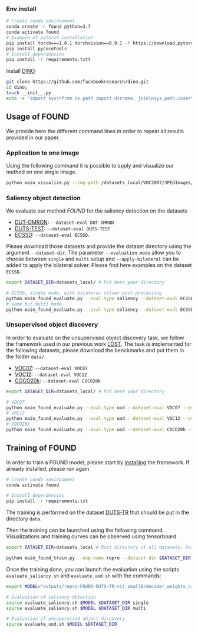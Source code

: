 ### Env install 

```bash
# Create conda environment
conda create -n found python=3.7
conda activate found
# Example of pytorch installation
pip install torch===1.8.1 torchvision==0.9.1 -f https://download.pytorch.org/whl/torch_stable.html
pip install pycocotools
# Install dependencies
pip install -r requirements.txtt
```

Install [DINO](https://arxiv.org/pdf/2104.14294.pdf):

```bash
git clone https://github.com/facebookresearch/dino.git
cd dino; 
touch __init__.py
echo -e "import sys\nfrom os.path import dirname, join\nsys.path.insert(0, join(dirname(__file__), '.'))" >> __init__.py; cd ../;
```

## Usage of FOUND 

We provide here the different command lines in order to repeat all results provided in our paper. 

### Application to one image

Using the following command it is possible to apply and visualize our method on one single image.

```bash
python main_visualize.py --img-path /datasets_local/VOC2007/JPEGImages/000030.jpg
```

### Saliency object detection

We evaluate our method *FOUND* for the saliency detection on the datasets 

- [DUT-OMRON](http://saliencydetection.net/dut-omron/): `--dataset-eval DUT-OMRON`
- [DUTS-TEST](http://saliencydetection.net/duts/): `--dataset-eval DUTS-TEST`
- [ECSSD](https://www.cse.cuhk.edu.hk/leojia/projects/hsaliency/dataset.html): `--dataset-eval ECSSD`.

Please download those datasets and provide the dataset directory using the argument `--dataset-dir`.
The parameter `--evaluation-mode` allow you to choose between `single` and `multi` setup and `--apply-bilateral` can be added to apply the bilateral solver. Please find here examples on the dataset `ECSSD`.

```bash
export DATASET_DIR=datasets_local/ # Put here your directory

# ECSSD, single mode, with bilateral solver post-processing
python main_found_evaluate.py --eval-type saliency --dataset-eval ECSSD --evaluation-mode single --apply-bilateral --dataset-dir $DATASET_DIR
# same but multi mode
python main_found_evaluate.py --eval-type saliency --dataset-eval ECSSD --evaluation-mode multi --apply-bilateral --dataset-dir $DATASET_DIR
```

### Unsupervised object discovery

In order to evaluate on the unsupervised object discovery task, we follow the framework used in our previous work [LOST](https://github.com/valeoai/LOST).
The task is implemented for the following datasets, please download the benckmarks and put them in the folder `data/`.

- [VOC07](http://host.robots.ox.ac.uk/pascal/VOC/): `--dataset-eval VOC07`
- [VOC12](http://host.robots.ox.ac.uk/pascal/VOC/): `--dataset-eval VOC12`
- [COCO20k](https://cocodataset.org/#home): `--dataset-eval COCO20k`

```bash
export DATASET_DIR=datasets_local/ # Put here your directory

# VOC07
python main_found_evaluate.py --eval-type uod --dataset-eval VOC07 --evaluation-mode single --dataset-dir $DATASET_DIR
# VOC12
python main_found_evaluate.py --eval-type uod --dataset-eval VOC12 --evaluation-mode single --dataset-dir $DATASET_DIR
# COCO20k
python main_found_evaluate.py --eval-type uod --dataset-eval COCO20k --evaluation-mode single --dataset-dir $DATASET_DIR
```

## Training of FOUND

In order to train a FOUND model, please start by [installing](#installation-of-found) the framework. If already installed, please run again 

```bash
# Create conda environment
conda activate found

# Install dependencies
pip install -r requirements.txt
```

The training is performed on the dataset [DUTS-TR](http://saliencydetection.net/duts/) that should be put in the directory `data`. 

Then the training can be launched using the following command. Visualizations and training curves can be observed using tensorboard.
```bash
export DATASET_DIR=datasets_local # Root directory of all datasets, both training and evaluation

python main_found_train.py --exp-name repro --dataset-dir $DATASET_DIR
```

Once the training done, you can launch the evaluation using the scripts `evaluate_saliency.sh` and `evaluate_uod.sh` with the commands:

```bash
export MODEL="outputs/repro-FOUND-DUTS-TR-vit_small8/decoder_weights_niter500.pt"

# Evaluation of saliency detection
source evaluate_saliency.sh $MODEL $DATASET_DIR single
source evaluate_saliency.sh $MODEL $DATASET_DIR multi

# Evaluation of unsupervised object discovery
source evaluate_uod.sh $MODEL $DATASET_DIR
```